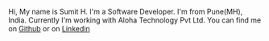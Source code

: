 Hi, My name is Sumit H. I'm a Software Developer. I'm from Pune(MH), India. Currently I'm working with Aloha Technology Pvt Ltd.
You can find me on <a href="https://github.com/ssumitofficial">Github</a> or on <a href="https://www.linkedin.com/in/sumit-h-ab225112b">Linkedin</a>
